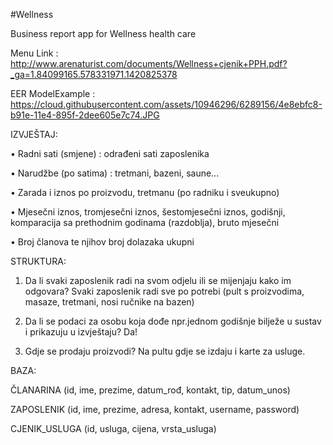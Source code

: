 #Wellness



Business report app for Wellness health care



Menu Link : http://www.arenaturist.com/documents/Wellness+cjenik+PPH.pdf?_ga=1.84099165.578331971.1420825378

EER ModelExample : https://cloud.githubusercontent.com/assets/10946296/6289156/4e8ebfc8-b91e-11e4-895f-2dee605e7c74.JPG




IZVJEŠTAJ: 

• Radni sati (smjene) : odrađeni sati zaposlenika 

• Narudžbe (po satima) : tretmani, bazeni, saune... 

• Zarada i iznos po proizvodu, tretmanu (po radniku i sveukupno) 

• Mjesečni iznos, tromjesečni iznos, šestomjesečni iznos, godišnji, komparacija sa prethodnim godinama (razdoblja), bruto mjesečni 

• Broj članova te njihov broj dolazaka ukupni


STRUKTURA: 


1. Da li svaki zaposlenik radi na svom odjelu ili se mijenjaju kako im odgovara? 
Svaki zaposlenik radi sve po potrebi (pult s proizvodima, masaze, tretmani, nosi ručnike na bazen)

2. Da li se podaci za osobu koja dođe npr.jednom godišnje bilježe u sustav i prikazuju u izvještaju? 
Da! 

3. Gdje se prodaju proizvodi?
Na pultu gdje se izdaju i karte za usluge.


BAZA:


ČLANARINA (id, ime, prezime, datum_rođ, kontakt, tip, datum_unos)

ZAPOSLENIK (id, ime, prezime, adresa, kontakt, username, password)

CJENIK_USLUGA (id, usluga, cijena, vrsta_usluga)

